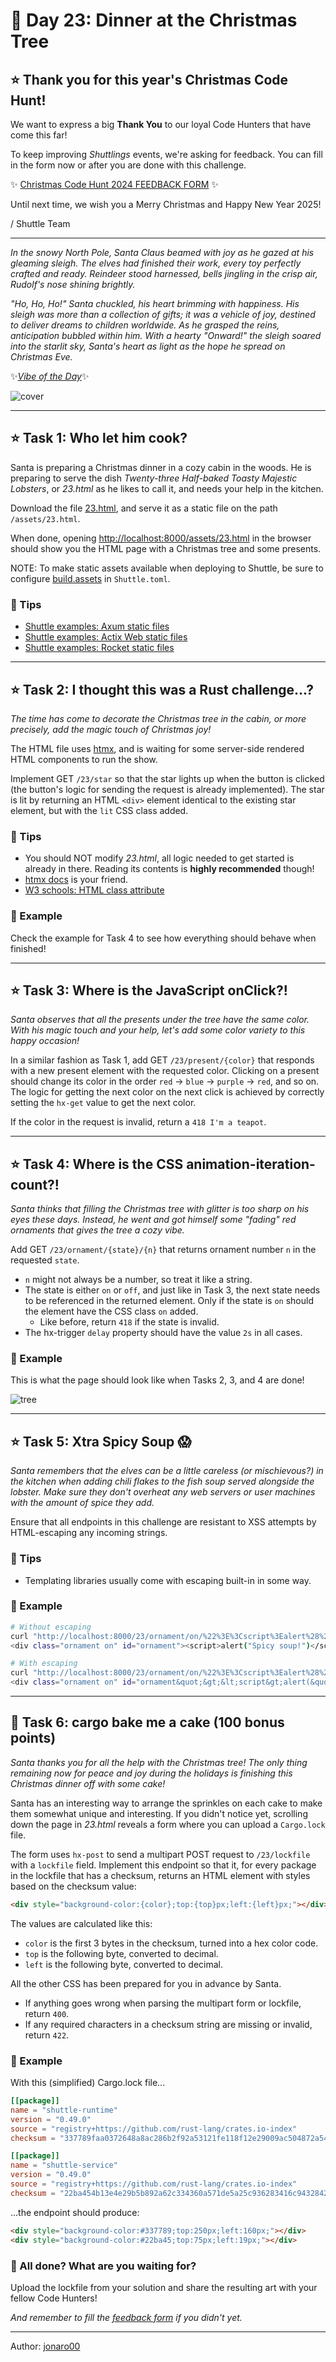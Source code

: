# 🎄 Day 23: Dinner at the Christmas Tree

## ⭐ Thank you for this year's Christmas Code Hunt!

We want to express a big **Thank You** to our loyal Code Hunters that have come this far!

To keep improving *Shuttlings* events, we're asking for feedback. You can fill in the form now or after you are done with this challenge.

✨ [Christmas Code Hunt 2024 FEEDBACK FORM](https://shuttlerust.typeform.com/to/gIHwbNHf) ✨

Until next time, we wish you a Merry Christmas and Happy New Year 2025!

/ Shuttle Team

---

*In the snowy North Pole, Santa Claus beamed with joy as he gazed at his gleaming sleigh. The elves had finished their work, every toy perfectly crafted and ready. Reindeer stood harnessed, bells jingling in the crisp air, Rudolf's nose shining brightly.*

*"Ho, Ho, Ho!" Santa chuckled, his heart brimming with happiness. His sleigh was more than a collection of gifts; it was a vehicle of joy, destined to deliver dreams to children worldwide. As he grasped the reins, anticipation bubbled within him. With a hearty "Onward!" the sleigh soared into the starlit sky, Santa's heart as light as the hope he spread on Christmas Eve.*

✨[*Vibe of the Day*](https://www.youtube.com/watch?v=zzzunYn6sUU)✨

![cover](../validator/assets/23.png)

---

## ⭐ Task 1: Who let him cook?

Santa is preparing a Christmas dinner in a cozy cabin in the woods.
He is preparing to serve the dish *Twenty-three Half-baked Toasty Majestic Lobsters*, or *23.html* as he likes to call it, and needs your help in the kitchen.

Download the file [23.html](../validator/assets/23.html), and serve it as a static file on the path `/assets/23.html`.

When done, opening <http://localhost:8000/assets/23.html> in the browser should show you the HTML page with a Christmas tree and some presents.

NOTE: To make static assets available when deploying to Shuttle, be sure to configure [build.assets](https://docs.shuttle.dev/docs/files#build-assets) in `Shuttle.toml`.

### 🔔 Tips

- [Shuttle examples: Axum static files](https://github.com/shuttle-hq/shuttle-examples/tree/main/axum/static-files)
- [Shuttle examples: Actix Web static files](https://github.com/shuttle-hq/shuttle-examples/tree/main/actix-web/static-files)
- [Shuttle examples: Rocket static files](https://github.com/shuttle-hq/shuttle-examples/tree/main/rocket/static-files)

---

## ⭐ Task 2: I thought this was a Rust challenge...?

*The time has come to decorate the Christmas tree in the cabin, or more precisely, add the magic touch of Christmas joy!*

The HTML file uses [htmx](https://htmx.org/), and is waiting for some server-side rendered HTML components to run the show.

Implement GET `/23/star` so that the star lights up when the button is clicked (the button's logic for sending the request is already implemented).
The star is lit by returning an HTML `<div>` element identical to the existing star element, but with the `lit` CSS class added.

### 🔔 Tips

- You should NOT modify *23.html*, all logic needed to get started is already in there. Reading its contents is **highly recommended** though!
- [htmx docs](https://htmx.org/docs/) is your friend.
- [W3 schools: HTML class attribute](https://www.w3schools.com/html/html_classes.asp)

### 💠 Example

Check the example for Task 4 to see how everything should behave when finished!

---

## ⭐ Task 3: Where is the JavaScript onClick?!

*Santa observes that all the presents under the tree have the same color.*
*With his magic touch and your help, let's add some color variety to this happy occasion!*

In a similar fashion as Task 1, add GET `/23/present/{color}` that responds with a new present element with the requested color.
Clicking on a present should change its color in the order `red` -> `blue` -> `purple` -> `red`, and so on.
The logic for getting the next color on the next click is achieved by correctly setting the `hx-get` value to get the next color.

If the color in the request is invalid, return a `418 I'm a teapot`.

---

## ⭐ Task 4: Where is the CSS animation-iteration-count?!

*Santa thinks that filling the Christmas tree with glitter is too sharp on his eyes these days.*
*Instead, he went and got himself some "fading" red ornaments that gives the tree a cozy vibe.*

Add GET `/23/ornament/{state}/{n}` that returns ornament number `n` in the requested `state`.

- `n` might not always be a number, so treat it like a string.
- The state is either `on` or `off`, and just like in Task 3, the next state needs to be referenced in the returned element. Only if the state is `on` should the element have the CSS class `on` added.
  - Like before, return `418` if the state is invalid.
- The hx-trigger `delay` property should have the value `2s` in all cases.

### 💠 Example

This is what the page should look like when Tasks 2, 3, and 4 are done!

![tree](../validator/assets/23tree.gif)

---

## ⭐ Task 5: Xtra Spicy Soup 😱

*Santa remembers that the elves can be a little careless (or mischievous?) in the kitchen when adding chili flakes to the fish soup served alongside the lobster.*
*Make sure they don't overheat any web servers or user machines with the amount of spice they add.*

Ensure that all endpoints in this challenge are resistant to XSS attempts by HTML-escaping any incoming strings.

### 🔔 Tips

- Templating libraries usually come with escaping built-in in some way.

### 💠 Example

```bash
# Without escaping
curl "http://localhost:8000/23/ornament/on/%22%3E%3Cscript%3Ealert%28%22Spicy%20soup%21%22%29%3C%2Fscript%3E"
<div class="ornament on" id="ornament"><script>alert("Spicy soup!")</script>...

# With escaping
curl "http://localhost:8000/23/ornament/on/%22%3E%3Cscript%3Ealert%28%22Spicy%20soup%21%22%29%3C%2Fscript%3E"
<div class="ornament on" id="ornament&quot;&gt;&lt;script&gt;alert(&quot;Spicy soup!&quot;)&lt;/script&gt;"...
```

---

## 🎁 Task 6: cargo bake me a cake (100 bonus points)

*Santa thanks you for all the help with the Christmas tree!*
*The only thing remaining now for peace and joy during the holidays is finishing this Christmas dinner off with some cake!*

Santa has an interesting way to arrange the sprinkles on each cake to make them somewhat unique and interesting.
If you didn't notice yet, scrolling down the page in *23.html* reveals a form where you can upload a `Cargo.lock` file.

The form uses `hx-post` to send a multipart POST request to `/23/lockfile` with a `lockfile` field.
Implement this endpoint so that it, for every package in the lockfile that has a checksum, returns an HTML element with styles based on the checksum value:

```html
<div style="background-color:{color};top:{top}px;left:{left}px;"></div>
```

The values are calculated like this:

- `color` is the first 3 bytes in the checksum, turned into a hex color code.
- `top` is the following byte, converted to decimal.
- `left` is the following byte, converted to decimal.

All the other CSS has been prepared for you in advance by Santa.

- If anything goes wrong when parsing the multipart form or lockfile, return `400`.
- If any required characters in a checksum string are missing or invalid, return `422`.

### 💠 Example

With this (simplified) Cargo.lock file...

```toml
[[package]]
name = "shuttle-runtime"
version = "0.49.0"
source = "registry+https://github.com/rust-lang/crates.io-index"
checksum = "337789faa0372648a8ac286b2f92a53121fe118f12e29009ac504872a5413cc6"

[[package]]
name = "shuttle-service"
version = "0.49.0"
source = "registry+https://github.com/rust-lang/crates.io-index"
checksum = "22ba454b13e4e29b5b892a62c334360a571de5a25c936283416c94328427dd57"
```

...the endpoint should produce:

```html
<div style="background-color:#337789;top:250px;left:160px;"></div>
<div style="background-color:#22ba45;top:75px;left:19px;"></div>
```

### 🎁 All done? What are you waiting for?

Upload the lockfile from your solution and share the resulting art with your fellow Code Hunters!

*And remember to fill the [feedback form](https://shuttlerust.typeform.com/to/gIHwbNHf) if you didn't yet.*

---

Author: [jonaro00](https://github.com/jonaro00)
